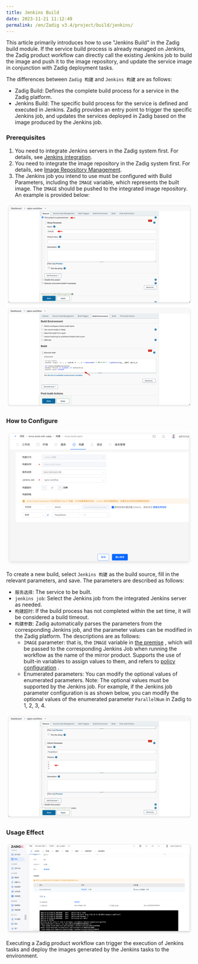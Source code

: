```yaml
---
title: Jenkins Build
date: 2023-11-21 11:12:49
permalink: /en/Zadig v3.4/project/build/jenkins/
---
```


This article primarily introduces how to use "Jenkins Build" in the Zadig build module. If the service build process is already managed on Jenkins, the Zadig product workflow can directly call the existing Jenkins job to build the image and push it to the image repository, and update the service image in conjunction with Zadig deployment tasks.

The differences between `Zadig 构建` and `Jenkins 构建` are as follows:

- Zadig Build: Defines the complete build process for a service in the Zadig platform.
- Jenkins Build: The specific build process for the service is defined and executed in Jenkins. Zadig provides an entry point to trigger the specific Jenkins job, and updates the services deployed in Zadig based on the image produced by the Jenkins job.

### Prerequisites
1. You need to integrate Jenkins servers in the Zadig system first. For details, see [Jenkins integration](/en/Zadig%20v3.4/settings/jenkins).
2. You need to integrate the image repository in the Zadig system first. For details, see [Image Repository Management](/en/Zadig%20v3.4/settings/image-registry/).
3. The Jenkins job you intend to use must be configured with Build Parameters, including the `IMAGE` variable, which represents the built image. The `IMAGE` should be pushed to the integrated image repository. An example is provided below:

![jenkins build](../../../_images/jenkins_image_parameter.png)
![jenkins build](../../../_images/jenkins_image_build.png)

### How to Configure
![jenkins build](../../../_images/jenkins_build.png)

To create a new build, select `Jenkins 构建` as the build source, fill in the relevant parameters, and save. The parameters are described as follows:
- `服务选择`: The service to be built.
- `jenkins job`: Select the Jenkins job from the integrated Jenkins server as needed.
- `构建超时`: If the build process has not completed within the set time, it will be considered a build timeout.
- `构建参数`: Zadig automatically parses the parameters from the corresponding Jenkins job, and the parameter values can be modified in the Zadig platform. The descriptions are as follows:
    - `IMAGE` parameter: that is, the `IMAGE` variable in [the premise](#%E5%89%8D%E6%8F%90) , which will be passed to the corresponding Jenkins Job when running the workflow as the name of the mirror product. Supports the use of built-in variables to assign values to them, and refers to [policy configuration](/en/Zadig%20v3.4/project/service/k8s/#policy-configuration) .
    - Enumerated parameters: You can modify the optional values of enumerated parameters. Note: The optional values must be supported by the Jenkins job. For example, if the Jenkins job parameter configuration is as shown below, you can modify the optional values of the enumerated parameter `ParallelNum` in Zadig to 1, 2, 3, 4.

![jenkins build](../../../_images/show_choice_values_in_jenkins.png)

### Usage Effect


![jenkins build](../../../_images/jenkins_build_result.png)

Executing a Zadig product workflow can trigger the execution of Jenkins tasks and deploy the images generated by the Jenkins tasks to the environment.